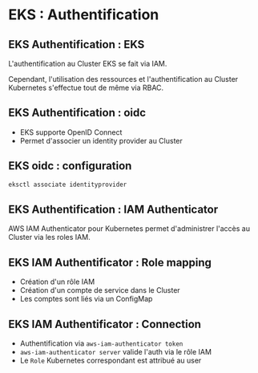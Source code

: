 # EKS : Authentification

## EKS Authentification : EKS

L'authentification au Cluster EKS se fait via IAM.

Cependant, l'utilisation des ressources et l'authentification au Cluster Kubernetes
s'effectue tout de même via RBAC.

## EKS Authentification : oidc

- EKS supporte OpenID Connect
- Permet d'associer un identity provider au Cluster

## EKS oidc : configuration

```bash
eksctl associate identityprovider
```

## EKS Authentification : IAM Authenticator

AWS IAM Authenticator pour Kubernetes permet d'administrer
l'accès au Cluster via les roles IAM.

## EKS IAM Authentificator : Role mapping

- Création d'un rôle IAM
- Création d'un compte de service dans le Cluster
- Les comptes sont liés via un ConfigMap

## EKS IAM Authentificator : Connection

- Authentification via `aws-iam-authenticator token`
- `aws-iam-authenticator server` valide l'auth via le rôle IAM
- Le `Role` Kubernetes correspondant est attribué au user

